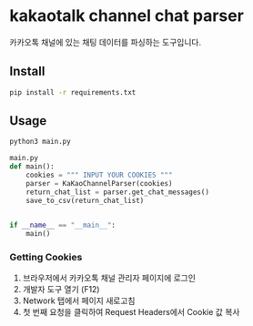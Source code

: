 # kakaotalk channel chat parser

카카오톡 채널에 있는 채팅 데이터를 파싱하는 도구입니다.

## Install

```bash
pip install -r requirements.txt
```

## Usage

```bash
python3 main.py
```

```python
main.py
def main():    
    cookies = """ INPUT YOUR COOKIES """
    parser = KaKaoChannelParser(cookies)
    return_chat_list = parser.get_chat_messages()
    save_to_csv(return_chat_list)
    

if __name__ == "__main__":
    main()

```

### Getting Cookies

1. 브라우저에서 카카오톡 채널 관리자 페이지에 로그인
2. 개발자 도구 열기 (F12)
3. Network 탭에서 페이지 새로고침
4. 첫 번째 요청을 클릭하여 Request Headers에서 Cookie 값 복사
